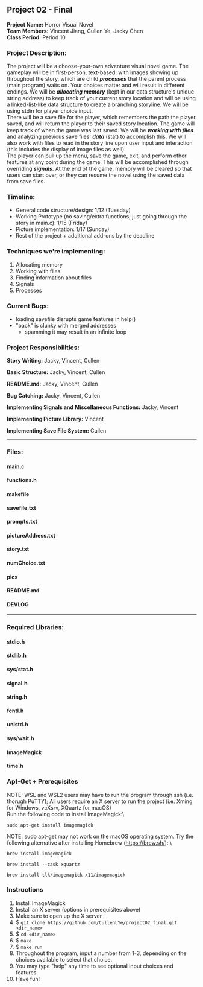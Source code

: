 ## Project 02 - Final
**Project Name:** Horror Visual Novel\
**Team Members:** Vincent Jiang, Cullen Ye, Jacky Chen\
**Class Period:** Period 10

### Project Description:
The project will be a choose-your-own adventure visual novel game. The gameplay will be in first-person, text-based, with images showing up throughout the story, which are child **_processes_** that the parent process (main program) waits on. Your choices matter and will result in different endings. We will be **_allocating memory_** (kept in our data structure's unique string address) to keep track of your current story location and will be using a linked-list-like data structure to create a branching storyline. We will be using stdin for player choice input.\
There will be a save file for the player, which remembers the path the player saved, and will return the player to their saved story location. The game will keep track of when the game was last saved. We will be **_working with files_** and analyzing previous save files' **_data_** (stat) to accomplish this. We will also work with files to read in the story line upon user input and interaction (this includes the display of image files as well).\
The player can pull up the menu, save the game, exit, and perform other features at any point during the game. This will be accomplished through overriding **_signals_**. At the end of the game, memory will be cleared so that users can start over, or they can resume the novel using the saved data from save files.

### Timeline:
- General code structure/design: 1/12 (Tuesday)
- Working Prototype (no saving/extra functions; just going through the story in main.c): 1/15 (Friday)
- Picture implementation: 1/17 (Sunday)
- Rest of the project + additional add-ons by the deadline

### Techniques we're implementing:
1) Allocating memory
2) Working with files
3) Finding information about files
4) Signals
5) Processes

### Current Bugs:
- loading savefile disrupts game features in help()
- "back" is clunky with merged addresses
    - spamming it may result in an infinite loop

### Project Responsibilities:
**Story Writing:** Jacky, Vincent, Cullen

**Basic Structure:** Jacky, Vincent, Cullen

**README.md:** Jacky, Vincent, Cullen

**Bug Catching:** Jacky, Vincent, Cullen

**Implementing Signals and Miscellaneous Functions:** Jacky, Vincent

**Implementing Picture Library:** Vincent

**Implementing Save File System:** Cullen

---

### Files:
#### main.c
#### functions.h
#### makefile
#### savefile.txt
#### prompts.txt
#### pictureAddress.txt
#### story.txt
#### numChoice.txt
#### pics
#### README.md
#### DEVLOG
---

### Required Libraries:
#### stdio.h
#### stdlib.h 
#### sys/stat.h
#### signal.h
#### string.h
#### fcntl.h
#### unistd.h
#### sys/wait.h
#### ImageMagick
#### time.h

### Apt-Get + Prerequisites
NOTE: WSL and WSL2 users may have to run the program through ssh (i.e. thorugh PuTTY); All users require an X server to run the project (i.e. Xming for Windows, vcXsrv, XQuartz for macOS)\
Run the following code to install ImageMagick:\
```
sudo apt-get install imagemagick
```
NOTE: sudo apt-get may not work on the macOS operating system. Try the following alternative after installing Homebrew (https://brew.sh/): \
```
brew install imagemagick
```
```
brew install --cask xquartz
```
```
brew install tlk/imagemagick-x11/imagemagick
```

### Instructions 
1.  Install ImageMagick
2.  Install an X server (options in prerequisites above)
3.  Make sure to open up the X server
4.  $ `git clone https://github.com/CullenLYe/project02_final.git <dir_name>`
5.  $ `cd <dir_name>`
6.  $ `make`
7.  $ `make run`
8.  Throughout the program, input a number from 1-3, depending on the choices available to select that choice.
9.  You may type "help" any time to see optional input choices and features.
10. Have fun!  
 
